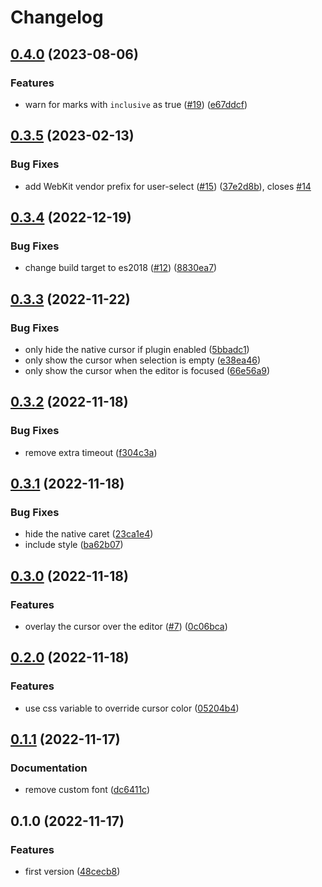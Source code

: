 # Changelog

## [0.4.0](https://github.com/ocavue/prosemirror-virtual-cursor/compare/v0.3.5...v0.4.0) (2023-08-06)


### Features

* warn for marks with `inclusive` as true ([#19](https://github.com/ocavue/prosemirror-virtual-cursor/issues/19)) ([e67ddcf](https://github.com/ocavue/prosemirror-virtual-cursor/commit/e67ddcfe6f144e40fdf651c342b3defda6e8373e))

## [0.3.5](https://github.com/ocavue/prosemirror-virtual-cursor/compare/v0.3.4...v0.3.5) (2023-02-13)


### Bug Fixes

* add WebKit vendor prefix for user-select ([#15](https://github.com/ocavue/prosemirror-virtual-cursor/issues/15)) ([37e2d8b](https://github.com/ocavue/prosemirror-virtual-cursor/commit/37e2d8b1b8500876b13322e9c815c1aeb35e12ec)), closes [#14](https://github.com/ocavue/prosemirror-virtual-cursor/issues/14)

## [0.3.4](https://github.com/ocavue/prosemirror-virtual-cursor/compare/v0.3.3...v0.3.4) (2022-12-19)


### Bug Fixes

* change build target to es2018 ([#12](https://github.com/ocavue/prosemirror-virtual-cursor/issues/12)) ([8830ea7](https://github.com/ocavue/prosemirror-virtual-cursor/commit/8830ea7e27a63fdc7d2d6d8119e82849c4f79be2))

## [0.3.3](https://github.com/ocavue/prosemirror-virtual-cursor/compare/v0.3.2...v0.3.3) (2022-11-22)


### Bug Fixes

* only hide the native cursor if plugin enabled ([5bbadc1](https://github.com/ocavue/prosemirror-virtual-cursor/commit/5bbadc192f0c241e7d57c8236bc30efd15adfc33))
* only show the cursor when selection is empty ([e38ea46](https://github.com/ocavue/prosemirror-virtual-cursor/commit/e38ea460703e61833c0a8fc04512869aedc68a88))
* only show the cursor when the editor is focused ([66e56a9](https://github.com/ocavue/prosemirror-virtual-cursor/commit/66e56a95aaef2c5c344e2b9bc0c2d56333256239))

## [0.3.2](https://github.com/ocavue/prosemirror-virtual-cursor/compare/v0.3.1...v0.3.2) (2022-11-18)


### Bug Fixes

* remove extra timeout ([f304c3a](https://github.com/ocavue/prosemirror-virtual-cursor/commit/f304c3a682ccf07a0b3434b129a9a4b9d25a524e))

## [0.3.1](https://github.com/ocavue/prosemirror-virtual-cursor/compare/v0.3.0...v0.3.1) (2022-11-18)


### Bug Fixes

* hide the native caret ([23ca1e4](https://github.com/ocavue/prosemirror-virtual-cursor/commit/23ca1e47b534fac29ba3cf36af5a66089a357ce3))
* include style ([ba62b07](https://github.com/ocavue/prosemirror-virtual-cursor/commit/ba62b075778d09d1683a6585efbc11bc76a1d322))

## [0.3.0](https://github.com/ocavue/prosemirror-virtual-cursor/compare/v0.2.0...v0.3.0) (2022-11-18)


### Features

* overlay the cursor over the editor ([#7](https://github.com/ocavue/prosemirror-virtual-cursor/issues/7)) ([0c06bca](https://github.com/ocavue/prosemirror-virtual-cursor/commit/0c06bca78b203c55030b795524d8aa688b358960))

## [0.2.0](https://github.com/ocavue/prosemirror-virtual-cursor/compare/v0.1.1...v0.2.0) (2022-11-18)


### Features

* use css variable to override cursor color ([05204b4](https://github.com/ocavue/prosemirror-virtual-cursor/commit/05204b4218bf3d57e78202f0252344f4ac3bf2b8))

## [0.1.1](https://github.com/ocavue/prosemirror-virtual-cursor/compare/v0.1.0...v0.1.1) (2022-11-17)


### Documentation

* remove custom font ([dc6411c](https://github.com/ocavue/prosemirror-virtual-cursor/commit/dc6411cedfb2488a52d7bc7eaa45df39c3e90229))

## 0.1.0 (2022-11-17)


### Features

* first version ([48cecb8](https://github.com/ocavue/prosemirror-virtual-cursor/commit/48cecb83acb66cd951aa0ae6fbc1bfa75da91943))
